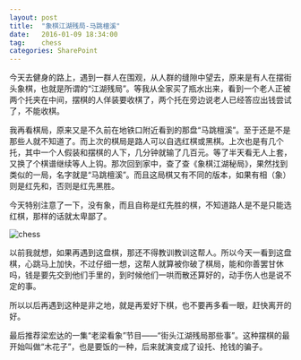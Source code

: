 ```yaml
---
layout: post
title:  "象棋江湖残局-马跳檀溪"
date:   2016-01-09 18:34:00
tag:    chess
categories: SharePoint
---
```

今天去健身的路上，遇到一群人在围观，从人群的缝隙中望去，原来是有人在摆街头象棋，也就是所谓的“江湖残局”。等我从全家买了瓶水出来，看到一个老人正被两个托夹在中间，摆棋的人佯装要收棋了，两个托在旁边说老人已经答应出钱尝试了，不能收棋。

我再看棋局，原来又是不久前在地铁口附近看到的那盘“马跳檀溪”。至于还是不是那些人就不知道了。而上次的棋局是路人可以自选红棋或黑棋。上次也是有几个托，其中一个人假装和摆棋的人下，几分钟就输了几百元。等了半天看无人上套，又换了个棋谱继续等人上钩。那次回到家中，查了查《象棋江湖秘局》，果然找到类似的一局，名字就是“马跳檀溪”。而且这局棋又有不同的版本，如果有相（象）则是红先和，否则是红先黑胜。

今天特别注意了一下，没有象，而且自称是红先胜的棋，不知道路人是不是只能选红棋，那样的话就太卑鄙了。

![chess](http://tengrui.github.io/public/upload/chess.png)

以前我就想，如果再遇到这盘棋，那还不得教训教训这帮人。所以今天一看到这盘棋，心跳马上加快，不过仔细一想，这帮人就算被你破了棋局，能和你善罢甘休吗，钱是要先交到他们手里的，到时候他们一哄而散还算好的，动手伤人也是说不定的事。

所以以后再遇到这种是非之地，就是再爱好下棋，也不要再多看一眼，赶快离开的好。

最后推荐梁宏达的一集“老梁看象”节目——“街头江湖残局那些事”。这种摆棋的最开始叫做“木花子”，也是要饭的一种，后来就演变成了设托、抢钱的骗子。
